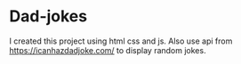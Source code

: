 # Dad-jokes
I created this project using html css and js.
Also use api from https://icanhazdadjoke.com/ to display random jokes.
